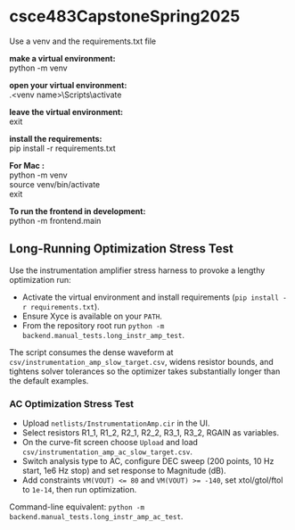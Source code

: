 # csce483CapstoneSpring2025

Use a venv and the requirements.txt file

**make a virtual environment:** \
    python -m venv <venv name>

**open your virtual environment:**\
    .\<venv name>\Scripts\activate

**leave the virtual environment:** \
    exit

**install the requirements:** \
    pip install -r requirements.txt

**For Mac :** \
    python -m venv \
    source venv/bin/activate \
    exit

**To run the frontend in development:** \
  python -m frontend.main


## Long-Running Optimization Stress Test

Use the instrumentation amplifier stress harness to provoke a lengthy optimization run:

- Activate the virtual environment and install requirements (`pip install -r requirements.txt`).
- Ensure Xyce is available on your `PATH`.
- From the repository root run `python -m backend.manual_tests.long_instr_amp_test`.

The script consumes the dense waveform at `csv/instrumentation_amp_slow_target.csv`, widens resistor bounds, and tightens solver tolerances so the optimizer takes substantially longer than the default examples.

### AC Optimization Stress Test

- Upload `netlists/InstrumentationAmp.cir` in the UI.
- Select resistors R1_1, R1_2, R2_1, R2_2, R3_1, R3_2, RGAIN as variables.
- On the curve-fit screen choose `Upload` and load `csv/instrumentation_amp_ac_slow_target.csv`.
- Switch analysis type to AC, configure DEC sweep (200 points, 10 Hz start, 1e6 Hz stop) and set response to Magnitude (dB).
- Add constraints `VM(VOUT) <= 80` and `VM(VOUT) >= -140`, set xtol/gtol/ftol to `1e-14`, then run optimization.

Command-line equivalent: `python -m backend.manual_tests.long_instr_amp_ac_test`.
